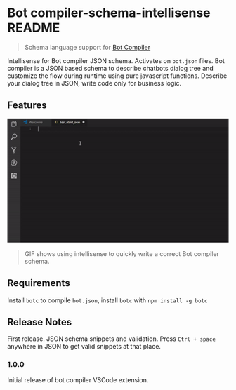 # Bot compiler-schema-intellisense README

> Schema language support for [Bot Compiler](https://abhivijay96.gitbooks.io/bot-compiler/content/) 

Intellisense for Bot compiler JSON schema. Activates on `bot.json` files. Bot compiler is a JSON based schema to describe chatbots dialog tree and customize the flow during runtime using pure javascript functions. Describe your dialog tree in JSON, write code only for business logic.

## Features

![DEMO](/images/demo.gif)

> GIF shows using intellisense to quickly write a correct Bot compiler schema.

## Requirements

Install `botc` to compile `bot.json`, install `botc` with `npm install -g botc`

## Release Notes

First release. JSON schema snippets and validation. Press `Ctrl + space` anywhere in JSON to get valid snippets at that place.

### 1.0.0
Initial release of bot compiler VSCode extension.

